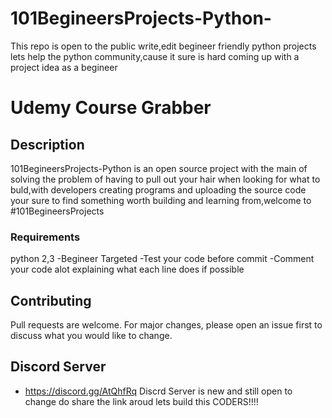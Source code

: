 # 101BegineersProjects-Python-
This repo is open to the public write,edit begineer friendly python projects lets help the python community,cause it sure is hard coming up with a project idea as a begineer
# Udemy Course Grabber

## Description
 101BegineersProjects-Python is an open source project with the main of solving the problem of having to pull out your hair when looking for what to buld,with developers creating programs and uploading the source code your sure to find something worth building and learning from,welcome to #101BegineersProjects


### Requirements
python 2,3
-Begineer Targeted
-Test your code before commit
-Comment your code alot explaining what each line does if possible


## Contributing
Pull requests are welcome. For major changes, please open an issue first to discuss what you would like to change.

## Discord Server
- https://discord.gg/AtQhfRq
Discrd Server is new and still open to change do share the link aroud lets build this CODERS!!!!
